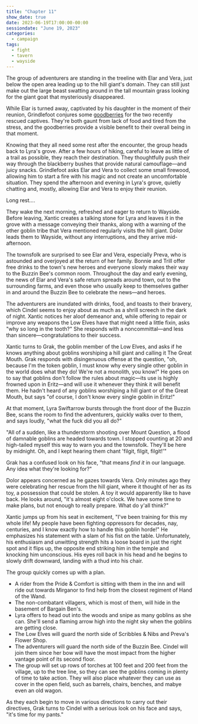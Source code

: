 ```yaml
---
title: "Chapter 11"
show_date: true
date: 2023-06-19T17:00:00-00:00
sessiondate: "June 19, 2023"
categories:
  - campaign
tags:
  - fight
  - tavern
  - wayside
---
```


The group of adventurers are standing in the treeline with Elar and Vera, just below the
open area leading up to the hill giant's domain. They can still just make out the large
beast swatting around in the tall mountain grass looking for the giant goat that mysteriously
disappeared.

While Elar is turned away, captivated by his daughter in the moment of their reunion,
Grindlefoot conjures some [goodberries](https://www.dndbeyond.com/spells/goodberry) for
the two recently rescued captives. They're both gaunt from lack of food and tired from
the stress, and the goodberries provide a visible benefit to their overall being in that
moment.

Knowing that they all need some rest after the encounter, the group heads back to Lyra's
grove. After a few hours of hiking, careful to leave as little of a trail as possible, they
reach their destination. They thoughtfully push their way through the blackberry bushes
that provide natural camouflage—and juicy snacks. Grindlefoot asks Elar and Vera to collect
some small firewood, allowing him to start a fire with his magic and not create an
uncomfortable situation. They spend the afternoon and evening in Lyra's grove, quietly
chatting and, mostly, allowing Elar and Vera to enjoy their reunion.

Long rest....

They wake the next morning, refreshed and eager to return to Wayside. Before leaving,
Xantic creates a talking stone for Lyra and leaves it in the grove with a message conveying
their thanks, along with a warning of the other goblin tribe that Vera mentioned regularly
visits the hill giant. Dolor leads them to Wayside, without any interruptions, and they
arrive mid-afternoon.

The townsfolk are surprised to see Elar and Vera, especially Preva, who is astounded and
overjoyed at the return of her family. Bonnie and Trill offer free drinks to the town's
new heroes and everyone slowly makes their way to the Buzzin Bee's common room.
Throughout the day and early evening, the news of Elar and Vera's safe return spreads
around town, out to the surrounding farms, and even those who usually keep to themselves
gather in and around the Buzzin Bee to celebrate the news—and heroes. 

The adventurers are inundated with drinks, food, and toasts to their bravery, which Cindel
seems to enjoy about as much as a shrill screech in the dark of night. Xantic notices
her aloof demeanor and, while offering to repair or improve any weapons the Low Elves have
that might need a little fixin, asks "why so long in the tooth?" She responds with
a noncommittal—and less than sincere—congratulations to their success.

Xantic turns to Grak, the goblin member of the Low Elves, and asks if he knows anything
about goblins worshiping a hill giant and calling it The Great Mouth. Grak responds with
disingenuous offense at the question, "oh, because I'm the token goblin, I must know why
every single other goblin in the world does what they do! We're not a monolith, you know!"
He goes on to say that goblins don't follow the rules about magic—its use is highly
frowned upon in Eritz—and will use it whenever they think it will benefit them. He hadn't
heard of any goblins worshiping a hill giant or of the Great Mouth, but says "of course,
I don't know every single goblin in Eritz!"

At that moment, Lyra Swiftarrow bursts through the front door of the Buzzin Bee, scans the
room to find the adventurers, quickly walks over to them, and says loudly, "what the
fuck did you all do?"

"All of a sudden, like a thunderstorm shooting over Mount Question, a flood of damnable
goblins are headed towards town. I stopped counting at 20 and high-tailed myself this way
to warn you and the townsfolk. They'll be here by midnight. Oh, and I kept hearing them
chant 'filgit, filgit, filgit!'"

Grak has a confused look on his face, "that means _find it_ in our language. Any idea what
they're looking for?"

Dolor appears concerned as he gazes towards Vera. Only minutes ago they were celebrating
her rescue from the hill giant, where it thought of her as its toy, a possession that
could be stolen. A toy it would apparently like to have back. He looks around, "it's
almost eight o'clock. We have some time to make plans, but not enough to really prepare.
What do y'all think?"

Xantic jumps up from his seat in excitement, "I've been training for this my whole life!
My people have been fighting oppressors for decades, nay, centuries, and I know exactly
how to handle this goblin horde!" He emphasizes his statement with a slam of his fist
on the table. Unfortunately, his enthusiasm and unwitting strength hits a loose board
in just the right spot and it flips up, the opposite end striking him in the temple and
knocking him unconscious. His eyes roll back in his head and he begins to slowly drift
downward, landing with a thud into his chair.

The group quickly comes up with a plan.

*   A rider from the Pride & Comfort is sitting with them in the inn and will ride out
    towards Mirganor to find help from the closest regiment of Hand of the Wand.
*   The non-combatant villagers, which is most of them, will hide in the basement of
    Bargain Ben's.
*   Lyra offers to head out into the woods and snipe as many goblins as she can. She'll
    send a flaming arrow high into the night sky when the goblins are getting close.
*   The Low Elves will guard the north side of Scribbles & Nibs and Preva's Flower Shop.
*   The adventurers will guard the north side of the Buzzin Bee. Cindel will join them
    since her bow will have the most impact from the higher vantage point of its second
    floor.
*   The group will set up rows of torches at 100 feet and 200 feet from the village, up to the
    tree line, so they can see the goblins coming in plenty of time to take action. They will
    also place whatever they can use as cover in the open field, such as barrels, chairs,
    benches, and mabye even an old wagon.
    
As they each begin to move in various directions to carry out their directives, Grak turns
to Cindel with a serious look on his face and says, "it's time for my pants."

<!-- em dash: — | kebyoard shortcut = Option + Shift + Dash (-) -->
